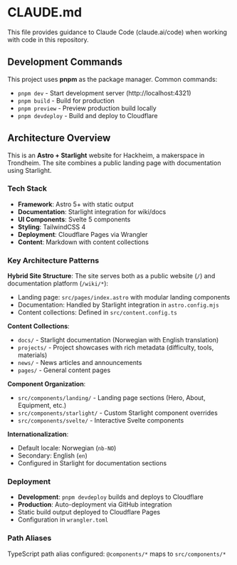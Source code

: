 # CLAUDE.md

This file provides guidance to Claude Code (claude.ai/code) when working with code in this repository.

## Development Commands

This project uses **pnpm** as the package manager. Common commands:

- `pnpm dev` - Start development server (http://localhost:4321)
- `pnpm build` - Build for production
- `pnpm preview` - Preview production build locally
- `pnpm devdeploy` - Build and deploy to Cloudflare

## Architecture Overview

This is an **Astro + Starlight** website for Hackheim, a makerspace in Trondheim. The site combines a public landing page with documentation using Starlight.

### Tech Stack
- **Framework**: Astro 5+ with static output
- **Documentation**: Starlight integration for wiki/docs
- **UI Components**: Svelte 5 components
- **Styling**: TailwindCSS 4
- **Deployment**: Cloudflare Pages via Wrangler
- **Content**: Markdown with content collections

### Key Architecture Patterns

**Hybrid Site Structure**: The site serves both as a public website (`/`) and documentation platform (`/wiki/*`):
- Landing page: `src/pages/index.astro` with modular landing components
- Documentation: Handled by Starlight integration in `astro.config.mjs`
- Content collections: Defined in `src/content.config.ts`

**Content Collections**:
- `docs/` - Starlight documentation (Norwegian with English translation)
- `projects/` - Project showcases with rich metadata (difficulty, tools, materials)
- `news/` - News articles and announcements
- `pages/` - General content pages

**Component Organization**:
- `src/components/landing/` - Landing page sections (Hero, About, Equipment, etc.)
- `src/components/starlight/` - Custom Starlight component overrides
- `src/components/svelte/` - Interactive Svelte components

**Internationalization**:
- Default locale: Norwegian (`nb-NO`)
- Secondary: English (`en`)
- Configured in Starlight for documentation sections

### Deployment

- **Development**: `pnpm devdeploy` builds and deploys to Cloudflare
- **Production**: Auto-deployment via GitHub integration
- Static build output deployed to Cloudflare Pages
- Configuration in `wrangler.toml`

### Path Aliases

TypeScript path alias configured: `@components/*` maps to `src/components/*`